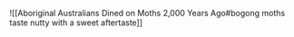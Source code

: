 ![[Aboriginal Australians Dined on Moths 2,000 Years Ago#bogong moths taste nutty with a sweet aftertaste]]